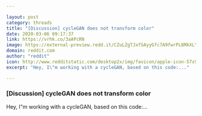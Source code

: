 ```yaml
---

layout: post
category: threads
title: "[Discussion] cycleGAN does not transform color"
date: 2020-03-06 09:17:37
link: https://vrhk.co/3aAPcRN
image: https://external-preview.redd.it/CZuLZgTJxfSAyyGfc7A9fwrPL8MkXLYjwU0dZ26emqM.jpg?width=400&height=209.42408377&auto=webp&crop=400:209.42408377,smart&s=c7533693d24cd885501c9179d1bb20bfbb730542
domain: reddit.com
author: "reddit"
icon: http://www.redditstatic.com/desktop2x/img/favicon/apple-icon-57x57.png
excerpt: "Hey, I\"m working with a cycleGAN, based on this code:..."

---
```


### [Discussion] cycleGAN does not transform color

Hey, I"m working with a cycleGAN, based on this code:...